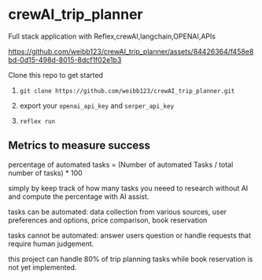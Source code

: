# crewAI_trip_planner
Full stack application with Reflex,crewAI,langchain,OPENAI,APIs



https://github.com/weibb123/crewAI_trip_planner/assets/84426364/f458e8bd-0d15-498d-8015-8dcf1f02e1b3




Clone this repo to get started

1. ```git clone https://github.com/weibb123/crewAI_trip_planner.git```

2. export your ```openai_api_key``` and ```serper_api_key```


3. ```reflex run```


## Metrics to measure success
percentage of automated tasks = (Number of automated Tasks / total number of tasks) * 100

simply by keep track of how many tasks you neeed to research without AI and compute the percentage with AI assist.

tasks can be automated: data collection from various sources, user preferences and options, price comparison, book reservation

tasks cannot be automated: answer users question or handle requests that require human judgement.

this project can handle 80% of trip planning tasks while book reservation is not yet implemented.
